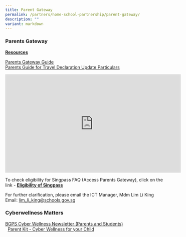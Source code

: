 ```yaml
---
title: Parent Gateway
permalink: /partners/home-school-partnership/parent-gateway/
description: ""
variant: markdown
---
```

### Parents Gateway

**<u>Resources</u>**

[Parents Gateway Guide](/files/Parents%20Gateway.pdf) <br>
[Parents Guide for Travel Declaration Update Particulars](/files/Parents%20Guide%20for%20Travel%20Declaration%20Update%20Particulars.pdf)

<iframe width="560" height="315" src="https://www.youtube.com/embed/tW9jwyuovOo" title="YouTube video player" frameborder="0" allow="accelerometer; autoplay; clipboard-write; encrypted-media; gyroscope; picture-in-picture" allowfullscreen=""></iframe>

To check eligibility for Singpass FAQ (Access Parents Gateway), click on the link -&nbsp;**[Eligibility of Singpass](https://www.ifaq.gov.sg/singpass/apps/fcd_faqmain.aspx?FAQ=2101386)**

  

For further clarification, please email the ICT Manager, Mdm Lim Li King&nbsp;<br>
Email:&nbsp;[lim\_li\_king@schools.gov.sg](mailto:lim_li_king@schools.gov.sg)


### Cyberwellness Matters

[BGPS Cyber Wellness Newsletter (Parents and Students)](/files/BGPS%20Cyber%20Wellness%20Newsletter.pdf) <br>&nbsp;
[Parent Kit - Cyber Wellness for your Child](/files/Parent%20Kit%20-%20Cyber%20Wellness%20for%20your%20Child%20-%2001.pdf)